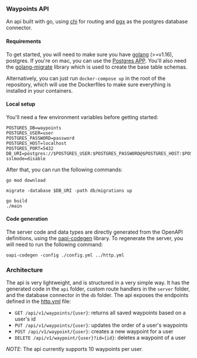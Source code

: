 ### Waypoints API

An api built with go, using [chi](https://github.com/go-chi/chi) for routing and [pgx](https://github.com/jackc/pgx) as the postgres database connector.

#### Requirements

To get started, you will need to make sure you have [golang](https://golang.org/doc/install) (>=v1.16), postgres. If you're on mac, you can use the [Postgres APP](https://postgresapp.com/).
You'll also need the [golang-migrate](https://github.com/golang-migrate) library which is used to create the base table schemas.

Alternatively, you can just run `docker-compose up` in the root of the repository, which will use the Dockerfiles to make sure everything is installed in your containers.

#### Local setup

You'll need a few environment variables before getting started:

```
POSTGRES_DB=waypoints
POSTGRES_USER=user
POSTGRES_PASSWORD=password
POSTGRES_HOST=localhost
POSTGRES_PORT=5432
DB_URI=postgres://$POSTGRES_USER:$POSTGRES_PASSWORD@$POSTGRES_HOST:$POSTGRES_PORT/$POSTGRES_DB?sslmode=disable
```

After that, you can run the following commands:

```
go mod download

migrate -database $DB_URI -path db/migrations up

go build
./main
```

#### Code generation

The server code and data types are directly generated from the OpenAPI definitions, using the [oapi-codegen](https://github.com/deepmap/oapi-codegen) library. To regenerate the server, you will need to run the following command:

```
oapi-codegen -config ./config.yml ../http.yml
```

###  Architecture

The api is very lightweight, and is structured in a very simple way. It has the generated code in the `api` folder, custom route handlers in the `server` folder, and the database connector in the `db` folder. The api exposes the endpoints defined in the [http.yml](../-/blob/main/http.yml) file:

- `GET /api/v1/waypoints/{user}`: returns all saved waypoints based on a user's id
- `PUT /api/v1/waypoints/{user}`: updates the order of a user's waypoints
- `POST /api/v1/waypoint/{user}`: creates a new waypoint for a  user
- `DELETE /api/v1/waypoint/{user}?id={id}`: deletes a waypoint of a user

*NOTE*: The api currently supports 10 waypoints per user.
